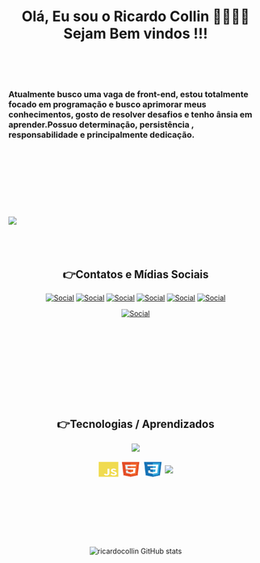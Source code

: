
<div>
<h1 align="center" dir="auto"> Olá, Eu sou o Ricardo Collin 👋👋🙂🙂 Sejam Bem vindos !!!</h1>

<br>
<br>
<br>




 ### Atualmente busco uma vaga de front-end, estou totalmente focado em programação e busco aprimorar meus conhecimentos, gosto de resolver desafios e tenho ânsia em aprender.Possuo determinação, persistência , responsabilidade e principalmente dedicação.


</div>
<br>
<br>
<br>
<br>
<br>
<br>
<br>
<br>



  <img width='500px' src="https://cdn.jsdelivr.net/gh/devicons/devicon/icons/github/github-original-wordmark.svg" />


<br>
<br>

<br>

<br>

<div align="center" dir="auto">  <h2> <g-emoji class="g-emoji" alias="point_right" fallback-src="https://github.githubassets.com/images/icons/emoji/unicode/1f449.png">👉</g-emoji>Contatos e Mídias Sociais</h2>


[![Social](https://img.shields.io/badge/Instagram-E4405F?style=for-the-badge&logo=instagram&logoColor=white)](https://www.instagram.com/ricardocollinjunior/)
[![Social](https://img.shields.io/badge/LinkedIn-0077B5?style=for-the-badge&logo=linkedin&logoColor=white
)](https://www.linkedin.com/in/ricardo-collin-junior-a7a199220)
[![Social](https://img.shields.io/badge/Facebook-1877F2?style=for-the-badge&logo=facebook&logoColor=white
)](https://www.facebook.com/ricardo.collinjunior.9)
[![Social](https://img.shields.io/badge/Twitter-1DA1F2?style=for-the-badge&logo=twitter&logoColor=white
)](https://twitter.com/RicardoCollinJ1)
[![Social](https://img.shields.io/badge/Discord-7289DA?style=for-the-badge&logo=discord&logoColor=white)](http://discordapp.com/channels/691854417149820960)
[![Social](https://img.shields.io/badge/Telegram-2CA5E0?style=for-the-badge&logo=telegram&logoColor=white
)](https://t.me/ricardocollin)
 
 [![Social](https://img.shields.io/badge/WhatsApp-25D366?style=for-the-badge&logo=whatsapp&logoColor=white
)](http://wa.me/5511973790876)


<br>
<br>
<br>
<br>
<br>
<br>
<br>
<br>
<br>





<h2> <g-emoji class="g-emoji" alias="point_right" fallback-src="https://github.githubassets.com/images/icons/emoji/unicode/1f449.png">👉</g-emoji>Tecnologias / Aprendizados</h2>

<div align="center" dir="auto">
 <a target="_blank" rel="noopener noreferrer" href="https://camo.githubusercontent.com/3e9c983d78f99fa0341408deab0431a9808c9a3b84c3eca791809678c3bb3bb6/68747470733a2f2f6769746875622d726561646d652d73746174732e76657263656c2e6170702f6170692f746f702d6c616e67732f3f757365726e616d653d427269616e574275726b65266c61796f75743d636f6d70616374266c616e67735f636f756e743d35267468656d653d6769746875625f6461726b26686964655f626f726465723d74727565"><img height="200em" src="https://camo.githubusercontent.com/3e9c983d78f99fa0341408deab0431a9808c9a3b84c3eca791809678c3bb3bb6/68747470733a2f2f6769746875622d726561646d652d73746174732e76657263656c2e6170702f6170692f746f702d6c616e67732f3f757365726e616d653d427269616e574275726b65266c61796f75743d636f6d70616374266c616e67735f636f756e743d35267468656d653d6769746875625f6461726b26686964655f626f726465723d74727565" data-canonical-src="https://github-readme-stats.vercel.app/api/top-langs/?username=BrianWBurke&amp;layout=compact&amp;langs_count=5&amp;theme=github_dark&amp;hide_border=true" style="max-width: 100%;"></a>
 </div>


<div style="display: inline_block"><br>
  <img align="center" alt="Rc-Js" height="30" width="40" src="https://raw.githubusercontent.com/devicons/devicon/master/icons/javascript/javascript-plain.svg">
  <img align="center" alt="Rc-HTML" height="30" width="40" src="https://raw.githubusercontent.com/devicons/devicon/master/icons/html5/html5-original.svg">
  <img align="center" alt="Rc-CSS" height="30" width="40" src="https://raw.githubusercontent.com/devicons/devicon/master/icons/css3/css3-original.svg">
  <img align="center" width="35px" src="https://cdn.jsdelivr.net/gh/devicons/devicon/icons/bootstrap/bootstrap-original-wordmark.svg" />
  
  </div>
  <h1></h1>
  

<br>
<br>
<br>
<br>
<br>





![ricardocollin GitHub stats](https://github-readme-stats.vercel.app/api?username=ricardocollin&show_icons=true&theme=onedark)




</div>







